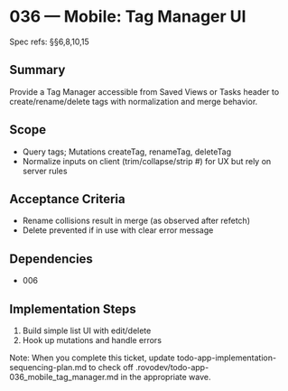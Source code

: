 # 036 — Mobile: Tag Manager UI

Spec refs: §§6,8,10,15

## Summary
Provide a Tag Manager accessible from Saved Views or Tasks header to create/rename/delete tags with normalization and merge behavior.

## Scope
- Query tags; Mutations createTag, renameTag, deleteTag
- Normalize inputs on client (trim/collapse/strip #) for UX but rely on server rules

## Acceptance Criteria
- Rename collisions result in merge (as observed after refetch)
- Delete prevented if in use with clear error message

## Dependencies
- 006

## Implementation Steps
1) Build simple list UI with edit/delete
2) Hook up mutations and handle errors


Note: When you complete this ticket, update todo-app-implementation-sequencing-plan.md to check off .rovodev/todo-app-036_mobile_tag_manager.md in the appropriate wave.
